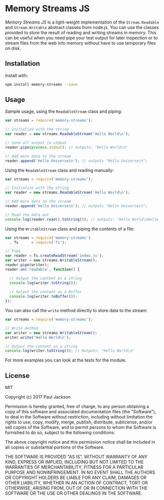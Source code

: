 # Memory Streams JS
_Memory Streams JS_ is a light-weight implementation of the `Stream.Readable` and `Stream.Writable` abstract classes from node.js. You can use the classes provided to store the result of reading and writing streams in memory. This can be useful when you need pipe your test output for later inspection or to stream files from the web into memory without have to use temporary files on disk.

## Installation
Install with:

```bash
npm install memory-streams --save
```

## Usage
Sample usage, using the `ReadableStream` class and piping:

```js
var streams = require('memory-streams');

// Initialize with the string
var reader = new streams.ReadableStream('Hello World\n');

// Send all output to stdout
reader.pipe(process.stdout); // outputs: "Hello World\n"

// Add more data to the stream
reader.append('Hello Universe\n'); // outputs "Hello Universe\n";
```

Using the `ReadableStream` class and reading manually:

```js
var streams = require('memory-streams');

// Initialize with the string
var reader = new streams.ReadableStream('Hello World\n');

// Add more data to the stream
reader.append('Hello Universe\n'); // outputs "Hello Universe\n";

// Read the data out
console.log(reader.read().toString()); // outputs: "Hello World\nHello Universe\n"
```
    
Using the `WritableStream` class and piping the contents of a file:

```js
var streams = require('memory-streams')
  , fs      = require('fs');

// Pipe 
var reader = fs.createReadStream('index.js');
var writer = new streams.WritableStream();
reader.pipe(writer);
reader.on('readable', function() {

  // Output the content as a string
  console.log(writer.toString());
  
  // Output the content as a Buffer
  console.log(writer.toBuffer());
});
```
    
You can also call the `write` method directly to store data to the stream:

```js
var streams = require('memory-streams');

// Write method
var writer = new streams.WritableStream();
writer.write('Hello World\n');

// Output the content as a string
console.log(writer.toString()); // Outputs: "Hello World\n"
```

For more examples you can look at the tests for the module.

## License
MIT

Copyright (c) 2017 Paul Jackson

Permission is hereby granted, free of charge, to any person obtaining a copy
of this software and associated documentation files (the "Software"), to deal
in the Software without restriction, including without limitation the rights
to use, copy, modify, merge, publish, distribute, sublicense, and/or sell
copies of the Software, and to permit persons to whom the Software is
furnished to do so, subject to the following conditions:

The above copyright notice and this permission notice shall be included in
all copies or substantial portions of the Software.

THE SOFTWARE IS PROVIDED "AS IS", WITHOUT WARRANTY OF ANY KIND, EXPRESS OR
IMPLIED, INCLUDING BUT NOT LIMITED TO THE WARRANTIES OF MERCHANTABILITY,
FITNESS FOR A PARTICULAR PURPOSE AND NONINFRINGEMENT. IN NO EVENT SHALL THE
AUTHORS OR COPYRIGHT HOLDERS BE LIABLE FOR ANY CLAIM, DAMAGES OR OTHER
LIABILITY, WHETHER IN AN ACTION OF CONTRACT, TORT OR OTHERWISE, ARISING FROM,
OUT OF OR IN CONNECTION WITH THE SOFTWARE OR THE USE OR OTHER DEALINGS IN
THE SOFTWARE.
